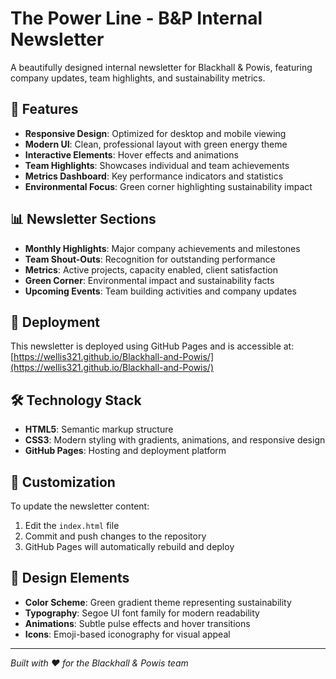 # The Power Line - B&P Internal Newsletter

A beautifully designed internal newsletter for Blackhall & Powis, featuring company updates, team highlights, and sustainability metrics.

## 🌟 Features

- **Responsive Design**: Optimized for desktop and mobile viewing
- **Modern UI**: Clean, professional layout with green energy theme
- **Interactive Elements**: Hover effects and animations
- **Team Highlights**: Showcases individual and team achievements
- **Metrics Dashboard**: Key performance indicators and statistics
- **Environmental Focus**: Green corner highlighting sustainability impact

## 📊 Newsletter Sections

- **Monthly Highlights**: Major company achievements and milestones
- **Team Shout-Outs**: Recognition for outstanding performance
- **Metrics**: Active projects, capacity enabled, client satisfaction
- **Green Corner**: Environmental impact and sustainability facts
- **Upcoming Events**: Team building activities and company updates

## 🚀 Deployment

This newsletter is deployed using GitHub Pages and is accessible at:
[https://wellis321.github.io/Blackhall-and-Powis/](https://wellis321.github.io/Blackhall-and-Powis/)

## 🛠️ Technology Stack

- **HTML5**: Semantic markup structure
- **CSS3**: Modern styling with gradients, animations, and responsive design
- **GitHub Pages**: Hosting and deployment platform

## 📝 Customization

To update the newsletter content:
1. Edit the `index.html` file
2. Commit and push changes to the repository
3. GitHub Pages will automatically rebuild and deploy

## 🎨 Design Elements

- **Color Scheme**: Green gradient theme representing sustainability
- **Typography**: Segoe UI font family for modern readability
- **Animations**: Subtle pulse effects and hover transitions
- **Icons**: Emoji-based iconography for visual appeal

---

*Built with ❤️ for the Blackhall & Powis team*
